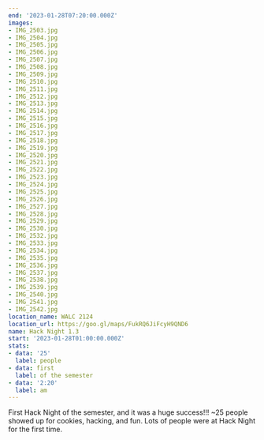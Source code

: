 ```yaml
---
end: '2023-01-28T07:20:00.000Z'
images:
- IMG_2503.jpg
- IMG_2504.jpg
- IMG_2505.jpg
- IMG_2506.jpg
- IMG_2507.jpg
- IMG_2508.jpg
- IMG_2509.jpg
- IMG_2510.jpg
- IMG_2511.jpg
- IMG_2512.jpg
- IMG_2513.jpg
- IMG_2514.jpg
- IMG_2515.jpg
- IMG_2516.jpg
- IMG_2517.jpg
- IMG_2518.jpg
- IMG_2519.jpg
- IMG_2520.jpg
- IMG_2521.jpg
- IMG_2522.jpg
- IMG_2523.jpg
- IMG_2524.jpg
- IMG_2525.jpg
- IMG_2526.jpg
- IMG_2527.jpg
- IMG_2528.jpg
- IMG_2529.jpg
- IMG_2530.jpg
- IMG_2532.jpg
- IMG_2533.jpg
- IMG_2534.jpg
- IMG_2535.jpg
- IMG_2536.jpg
- IMG_2537.jpg
- IMG_2538.jpg
- IMG_2539.jpg
- IMG_2540.jpg
- IMG_2541.jpg
- IMG_2542.jpg
location_name: WALC 2124
location_url: https://goo.gl/maps/FukRQ6JiFcyH9QND6
name: Hack Night 1.3
start: '2023-01-28T01:00:00.000Z'
stats:
- data: '25'
  label: people
- data: first
  label: of the semester
- data: '2:20'
  label: am
---
```


First Hack Night of the semester, and it was a huge success!!! ~25 people showed up for cookies, hacking, and fun. Lots of people were at Hack Night for the first time.